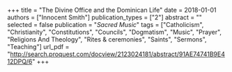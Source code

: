 +++
title = "The Divine Office and the Dominican Life"
date = 2018-01-01
authors = ["Innocent Smith"]
publication_types = ["2"]
abstract = ""
selected = false
publication = "*Sacred Music*"
tags = ["Catholicism", "Christianity", "Constitutions", "Councils", "Dogmatism", "Music", "Prayer", "Religions And Theology", "Rites & ceremonies", "Saints", "Sermons", "Teaching"]
url_pdf = "http://search.proquest.com/docview/2123024181/abstract/91AE74741B9E412DPQ/6"
+++

